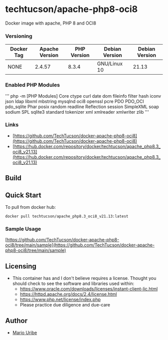 # techtucson/apache-php8-oci8
Docker image with apache, PHP 8 and OCI8


### Versioning
| Docker Tag        | Apache Version | PHP Version | Debian Version |Debian Version |
|-------------------|----------------|-------------|----------------|---------------|
|       NONE        | 2.4.57         | 8.3.4       | GNU/Linux 10   | 21.13         |

### Enabled PHP Modules
'''
php -m
[PHP Modules]
Core
ctype
curl
date
dom
fileinfo
filter
hash
iconv
json
ldap
libxml
mbstring
mysqlnd
oci8
openssl
pcre
PDO
PDO_OCI
pdo_sqlite
Phar
posix
random
readline
Reflection
session
SimpleXML
soap
sodium
SPL
sqlite3
standard
tokenizer
xml
xmlreader
xmlwriter
zlib
'''
### Links
- [https://github.com/TechTucson/docker-apache-php8-oci8](https://github.com/TechTucson/docker-apache-php8-oci8)
- [https://hub.docker.com/repository/docker/techtucson/apache_php8.3_oci8_v21.13](https://hub.docker.com/repository/docker/techtucson/apache_php8.3_oci8_v21.13)


## Build

## Quick Start

To pull from docker hub:

```
docker pull techtucson/apache_php8.3_oci8_v21.13:latest
```

### Sample Usage

[https://github.com/TechTucson/docker-apache-php8-oci8/tree/main/sample](https://github.com/TechTucson/docker-apache-php8-oci8/tree/main/sample)

## Licensing
- This container has and I don't believe requires a license. Thought you should check to see the software and libraries used within:
  - https://www.oracle.com/downloads/licenses/instant-client-lic.html
  - https://httpd.apache.org/docs/2.4/license.html
  - https://www.php.net/license/index.php
  - Please practice due diligence and due-care 

Author
-------

-	[Mario Uribe](http://techtucson.com)

